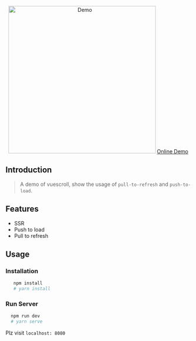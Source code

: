 <p align="center">
  <img src="https://github.com/wangyi7099/pictureCdn/blob/master/allPic/vuescroll/show1.gif?raw=true" width="400"  alt="Demo">
  <a href="http://vuescroll-demo.yvescoding.org:8080/">Online Demo</a>
</p>

## Introduction

> A demo of vuescroll, show the usage of `pull-to-refresh` and `push-to-load`.

## Features

- SSR
- Push to load
- Pull to refresh

## Usage

### Installation

```bash
   npm install
   # yarn install
```

### Run Server

```bash
  npm run dev
  # yarn serve
```

Plz visit `localhost: 8080`
